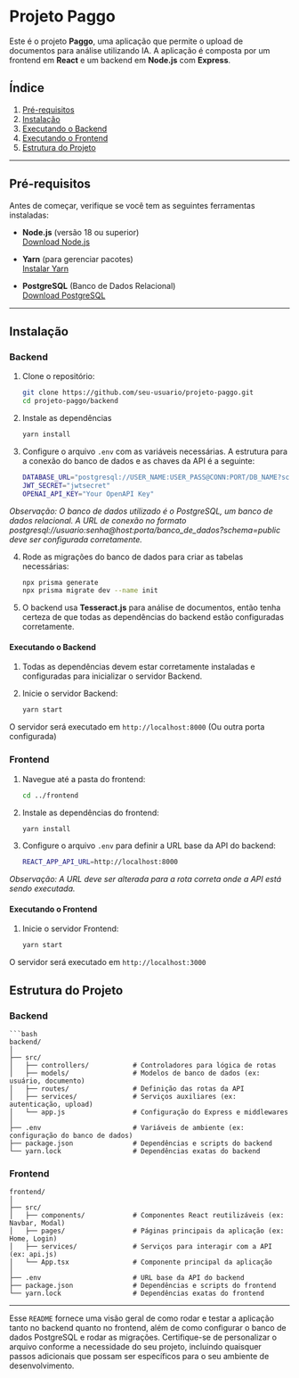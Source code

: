 
# Projeto Paggo

Este é o projeto **Paggo**, uma aplicação que permite o upload de documentos para análise utilizando IA. A aplicação é composta por um frontend em **React** e um backend em **Node.js** com **Express**.

## Índice

1. [Pré-requisitos](#pré-requisitos)
2. [Instalação](#instalação)
3. [Executando o Backend](#executando-o-backend)
4. [Executando o Frontend](#executando-o-frontend)
5. [Estrutura do Projeto](#estrutura-do-projeto)

---

## Pré-requisitos

Antes de começar, verifique se você tem as seguintes ferramentas instaladas:

- **Node.js** (versão 18 ou superior)  
  [Download Node.js](https://nodejs.org/)

- **Yarn** (para gerenciar pacotes)  
  [Instalar Yarn](https://yarnpkg.com/getting-started/install)

- **PostgreSQL** (Banco de Dados Relacional)  
  [Download PostgreSQL](https://www.postgresql.org/download/)

---

## Instalação

### Backend

1. Clone o repositório:
   ```bash
   git clone https://github.com/seu-usuario/projeto-paggo.git
   cd projeto-paggo/backend
   
2. Instale as dependências
   ```bash
   yarn install

3. Configure o arquivo `.env` com as variáveis necessárias. A estrutura para a conexão do banco de dados e as chaves da API é a seguinte:
   ```bash
   DATABASE_URL="postgresql://USER_NAME:USER_PASS@CONN:PORT/DB_NAME?schema=public"
   JWT_SECRET="jwtsecret"
   OPENAI_API_KEY="Your OpenAPI Key"
*Observação: O banco de dados utilizado é o PostgreSQL, um banco de dados relacional. A URL de conexão no formato postgresql://usuario:senha@host:porta/banco_de_dados?schema=public deve ser configurada corretamente.* 

4. Rode as migrações do banco de dados para criar as tabelas necessárias:
	```bash
	npx prisma generate
	npx prisma migrate dev --name init

5. O backend usa **Tesseract.js** para análise de documentos, então tenha certeza de que todas as dependências do backend estão configuradas corretamente.

#### Executando o Backend
1. Todas as dependências devem estar corretamente instaladas e configuradas para inicializar o servidor Backend.

2. Inicie o servidor Backend:
	```bash
	yarn start
O servidor será executado em `http://localhost:8000` (Ou outra porta configurada)

### Frontend

1. Navegue até a pasta do frontend:
	```bash
	cd ../frontend

2. Instale as dependências do frontend: 
	```bash
	yarn install

3. Configure o arquivo `.env` para definir a URL base da API do backend:
	```bash
	REACT_APP_API_URL=http://localhost:8000

*Observação: A URL deve ser alterada para a rota correta onde a API está sendo executada.*

#### Executando o Frontend
1. Inicie o servidor Frontend:
	```bash
	yarn start
O servidor será executado em `http://localhost:3000`
 

## Estrutura do Projeto

### Backend
	```bash
	backend/
	│
	├── src/
	│   ├── controllers/           # Controladores para lógica de rotas
	│   ├── models/                # Modelos de banco de dados (ex: usuário, documento)
	│   ├── routes/                # Definição das rotas da API
	│   ├── services/              # Serviços auxiliares (ex: autenticação, upload)
	│   └── app.js                 # Configuração do Express e middlewares
	│
	├── .env                       # Variáveis de ambiente (ex: configuração do banco de dados)
	├── package.json               # Dependências e scripts do backend
	└── yarn.lock                  # Dependências exatas do backend

### Frontend
	frontend/
	│
	├── src/
	│   ├── components/            # Componentes React reutilizáveis (ex: Navbar, Modal)
	│   ├── pages/                 # Páginas principais da aplicação (ex: Home, Login)
	│   ├── services/              # Serviços para interagir com a API (ex: api.js)
	│   └── App.tsx                # Componente principal da aplicação
	│
	├── .env                       # URL base da API do backend
	├── package.json               # Dependências e scripts do frontend
	└── yarn.lock                  # Dependências exatas do frontend

---

Esse `README` fornece uma visão geral de como rodar e testar a aplicação tanto no backend quanto no frontend, além de como configurar o banco de dados PostgreSQL e rodar as migrações. Certifique-se de personalizar o arquivo conforme a necessidade do seu projeto, incluindo quaisquer passos adicionais que possam ser específicos para o seu ambiente de desenvolvimento.
